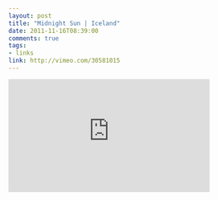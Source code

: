 ```yaml
---
layout: post
title: "Midnight Sun | Iceland"
date: 2011-11-16T08:39:00
comments: true
tags:
- links
link: http://vimeo.com/30581015
---
```

<iframe src="http://player.vimeo.com/video/30581015?byline=0&amp;color=ff0179" width="400" height="225" frameborder="0" webkitAllowFullScreen allowFullScreen></iframe>
